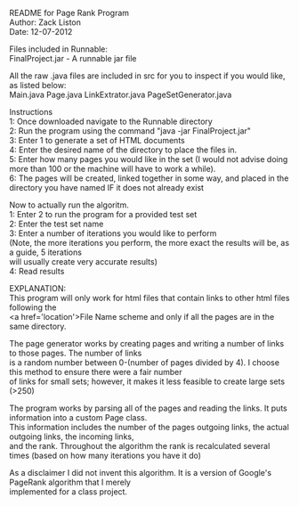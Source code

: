 README for Page Rank Program<br/>
Author: Zack Liston<br/>
Date: 12-07-2012<br/>

Files included in Runnable:<br/>
  FinalProject.jar		- A runnable jar file

All the raw .java files are included in src for you to inspect if you would like, as listed below:<br/>
   Main.java	Page.java	LinkExtrator.java	PageSetGenerator.java

Instructions<br/>
1: Once downloaded navigate to the Runnable directory<br/>
2: Run the program using the command "java -jar FinalProject.jar"<br/>
3: Enter 1 to generate a set of HTML documents<br/>
4: Enter the desired name of the directory to place the files in.<br/>
5: Enter how many pages you would like in the set (I would not advise doing more than 100 or the machine will have to work a while).<br/>
6: The pages will be created, linked together in some way, and placed in the directory you have named IF it does not already exist<br/>

Now to actually run the algoritm.<br/>
1: Enter 2 to run the program for a provided test set<br/>
2: Enter the test set name<br/>
3: Enter a number of iterations you would like to perform <br/>
	(Note, the more iterations you perform, the more exact the results will be, as a guide, 5 iterations<br/>
	 will usually create very accurate results)<br/>
4: Read results<br/>

EXPLANATION:<br/>
This program will only work for html files that contain links to other html files following the<br/>
 \<a href='location'>File Name</a> scheme and only if all the pages are in the same directory.<br/>

The page generator works by creating pages and writing a number of links to those pages. The number of links <br/>
is a random number between 0-(number of pages divided by 4). I choose this method to ensure there were a fair number <br/>
of links for small sets; however, it makes it less feasible to create large sets (>250)<br/>

The program works by parsing all of the pages and reading the links. It puts information into a custom Page class.<br/>
This information includes the number of the pages outgoing links, the actual outgoing links, the incoming links,<br/>
and the rank. Throughout the algorithm the rank is recalculated several times (based on how many iterations you have it do)<br/>

As a disclaimer I did not invent this algorithm. It is a version of Google's PageRank algorithm that I merely <br/>
implemented for a class project.<br/>
